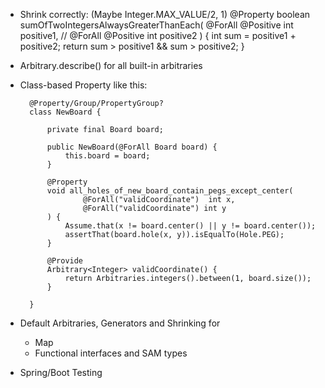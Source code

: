 - Shrink correctly: (Maybe Integer.MAX_VALUE/2, 1)
  	@Property
  	boolean sumOfTwoIntegersAlwaysGreaterThanEach(
  			@ForAll @Positive int positive1, //
  			@ForAll @Positive int positive2
  	) {
  		int sum = positive1 + positive2;
  		return sum > positive1 && sum > positive2;
  	}
  	
- Arbitrary.describe() for all built-in arbitraries

- Class-based Property like this:
  
  ```
	@Property/Group/PropertyGroup?
	class NewBoard {

		private final Board board;

		public NewBoard(@ForAll Board board) {
			this.board = board;
		}

		@Property
		void all_holes_of_new_board_contain_pegs_except_center(
				@ForAll("validCoordinate")  int x,
				@ForAll("validCoordinate") int y
		) {
			Assume.that(x != board.center() || y != board.center());
			assertThat(board.hole(x, y)).isEqualTo(Hole.PEG);
		}

		@Provide
		Arbitrary<Integer> validCoordinate() {
			return Arbitraries.integers().between(1, board.size());
		}

	}
  ```


- Default Arbitraries, Generators and Shrinking for
  - Map
  - Functional interfaces and SAM types

- Spring/Boot Testing

